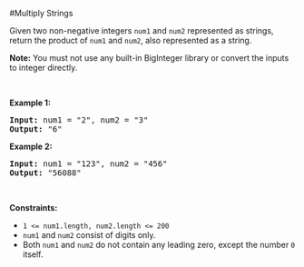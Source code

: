 #Multiply Strings
<p>Given two non-negative integers <code>num1</code> and <code>num2</code> represented as strings, return the product of <code>num1</code> and <code>num2</code>, also represented as a string.</p>
<p><strong>Note:</strong> You must not use any built-in BigInteger library or convert the inputs to integer directly.</p>
<p> </p>
<p><strong class="example">Example 1:</strong></p>
<pre><strong>Input:</strong> num1 = "2", num2 = "3"
<strong>Output:</strong> "6"
</pre><p><strong class="example">Example 2:</strong></p>
<pre><strong>Input:</strong> num1 = "123", num2 = "456"
<strong>Output:</strong> "56088"
</pre>
<p> </p>
<p><strong>Constraints:</strong></p>
<ul>
<li><code>1 &lt;= num1.length, num2.length &lt;= 200</code></li>
<li><code>num1</code> and <code>num2</code> consist of digits only.</li>
<li>Both <code>num1</code> and <code>num2</code> do not contain any leading zero, except the number <code>0</code> itself.</li>
</ul>
